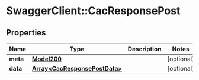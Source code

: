# SwaggerClient::CacResponsePost

## Properties
Name | Type | Description | Notes
------------ | ------------- | ------------- | -------------
**meta** | [**Model200**](Model200.md) |  | [optional] 
**data** | [**Array&lt;CacResponsePostData&gt;**](CacResponsePostData.md) |  | [optional] 


